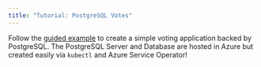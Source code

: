 ```yaml
---
title: "Tutorial: PostgreSQL Votes"
---
```


Follow the [guided example](https://github.com/Azure-Samples/azure-service-operator-samples/tree/master/azure-votes-postgresql)
to create a simple voting application backed by PostgreSQL. 
The PostgreSQL Server and Database are hosted in Azure but created easily via `kubectl` and Azure Service Operator! 